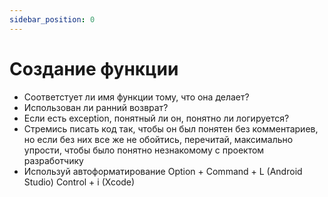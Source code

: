```yaml
---
sidebar_position: 0
---
```


# Создание функции

- Соответстует ли имя функции тому, что она делает?
- Использован ли ранний возврат?
- Если есть exception, понятный ли он, понятно ли логируется?
- Стремись писать код так, чтобы он был понятен без комментариев, но если без них все же не обойтись, перечитай, максимально упрости, чтобы было понятно незнакомому с проектом разработчику
- Используй автоформатирование Option + Command + L (Android Studio) Control + i (Xcode)
